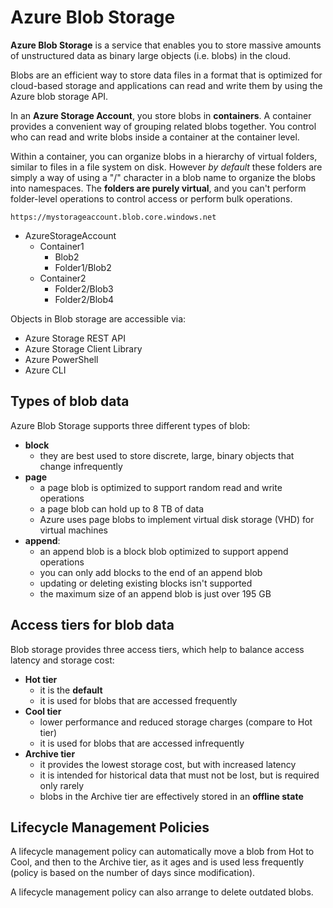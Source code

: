 # Azure Blob Storage

**Azure Blob Storage** is a service that enables you to store massive amounts of unstructured data as binary large objects (i.e. blobs) in the cloud. 

Blobs are an efficient way to store data files in a format that is optimized for cloud-based storage and applications can read and write them by using the Azure blob storage API.

In an **Azure Storage Account**, you store blobs in **containers**. A container provides a convenient way of grouping related blobs together. You control who can read and write blobs inside a container at the container level.

Within a container, you can organize blobs in a hierarchy of virtual folders, similar to files in a file system on disk. However *by default* these folders are simply a way of using a "/" character in a blob name to organize the blobs into namespaces. The **folders are purely virtual**, and you can't perform folder-level operations to control access or perform bulk operations.

    https://mystorageaccount.blob.core.windows.net

- AzureStorageAccount
    - Container1
        - Blob2
        - Folder1/Blob2
    - Container2
        - Folder2/Blob3
        - Folder2/Blob4

Objects in Blob storage are accessible via:
- Azure Storage REST API
- Azure Storage Client Library
- Azure PowerShell
- Azure CLI

## Types of blob data

Azure Blob Storage supports three different types of blob:
- **block**
    - they are best used to store discrete, large, binary objects that change infrequently
- **page**
    - a page blob is optimized to support random read and write operations
    - a page blob can hold up to 8 TB of data
    - Azure uses page blobs to implement virtual disk storage (VHD) for virtual machines
- **append**: 
    - an append blob is a block blob optimized to support append operations
    - you can only add blocks to the end of an append blob
    - updating or deleting existing blocks isn't supported
    - the maximum size of an append blob is just over 195 GB

## Access tiers for blob data

Blob storage provides three access tiers, which help to balance access latency and storage cost:
- **Hot tier**
    - it is the **default**
    - it is used for blobs that are accessed frequently
- **Cool tier**
    - lower performance and reduced storage charges (compare to Hot tier)
    - it is used for blobs that are accessed infrequently
- **Archive tier**
    - it provides the lowest storage cost, but with increased latency
    - it is intended for historical data that must not be lost, but is required only rarely
    - blobs in the Archive tier are effectively stored in an **offline state** 

## Lifecycle Management Policies

A lifecycle management policy can automatically move a blob from Hot to Cool, and then to the Archive tier, as it ages and is used less frequently (policy is based on the number of days since modification). 

A lifecycle management policy can also arrange to delete outdated blobs.
